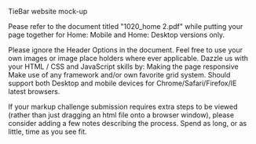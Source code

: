 TieBar website mock-up

Pease refer to the document titled "1020_home 2.pdf" while putting your page together for Home: Mobile and Home: Desktop versions only.

Please ignore the Header Options in the document. Feel free to use your own images or image place holders where ever applicable. Dazzle us with your HTML / CSS and JavaScript skills by:
Making the page responsive
Make use of any framework and/or own favorite grid system. 
Should support both Desktop and mobile devices for Chrome/Safari/Firefox/IE latest browsers.

If your markup challenge submission requires extra steps to be viewed (rather than just dragging an html file onto a browser window), please consider adding a few notes describing the process. Spend as long, or as little, time as you see fit.
